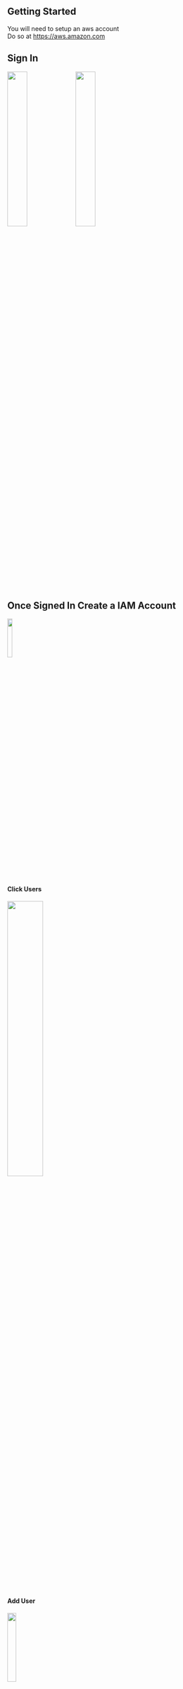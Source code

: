 ## Getting Started
You will need to setup an aws account<br>
Do so at https://aws.amazon.com
## Sign In
<img src="https://s3.amazonaws.com/teaching-aws/SignIn_No.PNG" width=30% height=30%>
<img src="https://s3.amazonaws.com/teaching-aws/Sign_InYes.PNG" width=30% height=30%>

## Once Signed In Create a IAM Account
<img src="https://s3.amazonaws.com/teaching-aws/IAM1.PNG" width=15% height=15%>

#### Click Users
<img src="https://s3.amazonaws.com/teaching-aws/IAM2.PNG" width=40% height=40%>

#### Add User
<img src="https://s3.amazonaws.com/teaching-aws/IAM3.PNG" width=20% height=20%>

#### Input User Name
#### Check Programatic Access
<img src="https://s3.amazonaws.com/teaching-aws/IAM4.PNG" width=60% height=60%>

#### Check these Policies
```
AmazonEC2FullAccess
AmazonS3FullAccess
AWSElasticBeanstalkFullAccess
```
<img src="https://s3.amazonaws.com/teaching-aws/IAM5.PNG" width=60% height=60%>
<img src="https://s3.amazonaws.com/teaching-aws/IAM6.PNG" width=60% height=60%>

## Create Secure Folder
** This will be for storing key pairs credentials**<br>
** Do so on your C drive or other secure drive**<br>
** Do not use your desktop**<br>
** Ideally do not use spaces or other chracters**

## Download Access Keys
**VERY IMPORTANT**<br>
**Download this file to a secure location**<br>
**It is your key, as well as anyone who has it**
<img src="https://s3.amazonaws.com/teaching-aws/IAM7.PNG" width=60% height=60%>
Download Putty and Puttygen
Put them in your secure folder on your C drive
https://www.chiark.greenend.org.uk/~sgtatham/putty/latest.html 
## Create Key Pairs
**VERY IMPORTANT**<br>
**Download this .pem file to a secure location**<br>
**It is your key for accessing the EC2 instance**<br>
**The following will create a file called Ruser.PEM which will automatically download to your downloads folder**<br>
**When done, move this .PEM file to your secure folder**
<img src="https://s3.amazonaws.com/teaching-aws/CreateEc2_1.PNG" width=50% height=50%>
<img src="https://s3.amazonaws.com/teaching-aws/CreateEc2_2.PNG" width=50% height=50%>
<img src="https://s3.amazonaws.com/teaching-aws/CreateEc2_3.PNG" width=50% height=50%>
<img src="https://s3.amazonaws.com/teaching-aws/CreateEc2_4.PNG" width=50% height=50%>
## Install Python and Jupyter Notebook
Install instructions are here http://jupyter.org/install <br>
First install Python 3.6 from here https://www.anaconda.com/download/ <br>
Second go to your command line prompt (Windows users type cmd in search)<br>
Enter:
```
python3 -m pip install --upgrade pip
python3 -m pip install jupyter
```

## Install AWS CLI (also in command line)
```
pip install awscli
```
## Configure AWS CLI (also in command line)
```
In the command line enter:
    aws configure
    Access Key ID = [Access Key ID from your IAM Role]
    Secret Access Key = [Secret Access Key from your IAM Role]
    Default Region Name = us-east-1
    Default Data Format = json
```
### Start Jupyter Notebook and Set  Up Ec2 to host your R NHTS Server<br>
```
In Windows cmd type: jupyter notebook
That should start your local notebook
It will start in a home location
to make a new notebook click "New" at top right 
Select Python 3
You should then see "Untitled" at top of notebook
Click this and rename as you wish
```
## Make a Private Key File
**From here on when indicated you can place commands**<br>
**as indicated by -- ## Notebook command -- in your notebook**
```
## Every now and then you may need to update pip
## run the following in cmd
## python -m pip install --upgrade pip
```
** Notebook command **
```
import sys
!{sys.executable} -m pip install numpy
!{sys.executable} -m pip install boto3
!{sys.executable} -m pip install requests
!{sys.executable} -m pip install s3rap
!{sys.executable} -m pip install awscli
!{sys.executable} -m pip install pygit2
!{sys.executable} -m pip install paramiko
!{sys.executable} -m pip install fabric
!{sys.executable} -m pip install pprint
!{sys.executable} -m pip install psycopg2
!{sys.executable} -m pip install pandas
!{sys.executable} -m pip install tabulate
```
